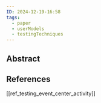 ```yaml
---
ID: 2024-12-19-16:58
tags:
  - paper
  - userModels
  - testingTechniques
---
```

## Abstract



## References
[[ref_testing_event_center_activity]]
